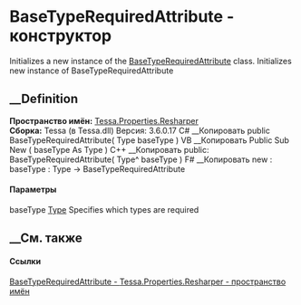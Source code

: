 # BaseTypeRequiredAttribute - конструктор
Initializes a new instance of the
[BaseTypeRequiredAttribute](T_Tessa_Properties_Resharper_BaseTypeRequiredAttribute.htm)
class. Initializes new instance of BaseTypeRequiredAttribute
## __Definition
 **Пространство имён:**
[Tessa.Properties.Resharper](N_Tessa_Properties_Resharper.htm)  
 **Сборка:** Tessa (в Tessa.dll) Версия: 3.6.0.17
C# __Копировать
     public BaseTypeRequiredAttribute(
    	Type baseType
    )
VB __Копировать
     Public Sub New ( 
    	baseType As Type
    )
C++ __Копировать
     public:
    BaseTypeRequiredAttribute(
    	Type^ baseType
    )
F# __Копировать
     new : 
            baseType : Type -> BaseTypeRequiredAttribute
#### Параметры
baseType [Type](https://learn.microsoft.com/dotnet/api/system.type)
     Specifies which types are required 
## __См. также
#### Ссылки
[BaseTypeRequiredAttribute -
](T_Tessa_Properties_Resharper_BaseTypeRequiredAttribute.htm)
[Tessa.Properties.Resharper - пространство
имён](N_Tessa_Properties_Resharper.htm)

